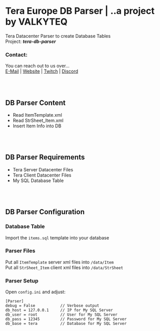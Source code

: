 # Tera Europe DB Parser | ..a project by VALKYTEQ


Tera Datacenter Parser to create Database Tables  
Project: **_tera-db-parser_**

### Contact:
You can reach out to us over...  
[E-Mail](mailto:admin@valkyteq.com?Subject=Github)   |    [Website](https://tera-europe.net/)   |    [Twitch](https://www.twitch.tv/valkyfischer)   |    [Discord](https://vteq.cc/discord/)

<br><br>

## DB Parser Content
- Read ItemTemplate.xml
- Read StrSheet_Item.xml
- Insert Item Info into DB

<br><br>

## DB Parser Requirements
- Tera Server Datacenter Files
- Tera Client Datacenter Files
- My SQL Database Table

<br><br>

## DB Parser Configuration

### Database Table
Import the ```items.sql``` template into your database  


### Parser Files
Put all ```ItemTemplate``` server xml files into ```/data/Item```  
Put all ```StrSheet_Item``` client xml files into ```/data/StrSheet```  


### Parser Setup
Open ```config.ini``` and adjust:  
```
[Parser]
debug = False           // Verbose output
db_host = 127.0.0.1     // IP for My SQL Server
db_user = root          // User for My SQL Server
db_pass = 12345         // Password for My SQL Server
db_base = tera          // Database for My SQL Server
```
